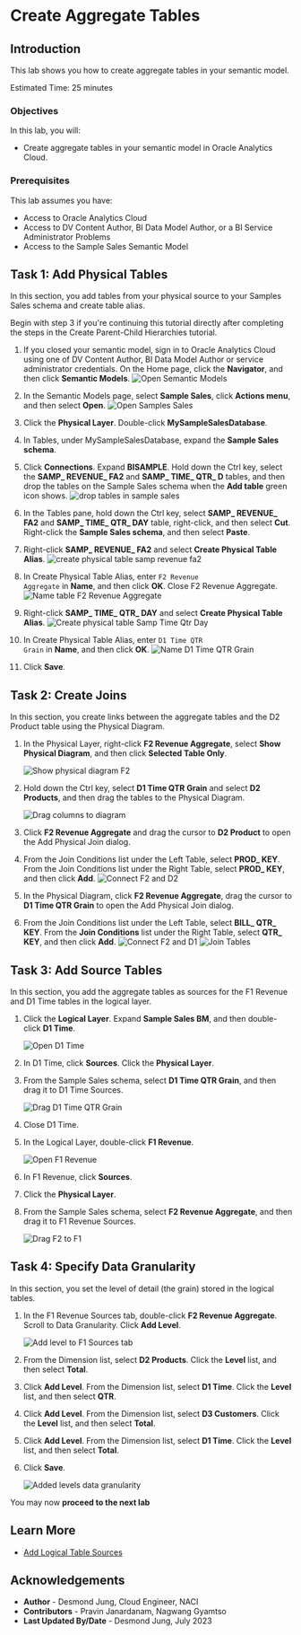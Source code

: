 # Create Aggregate Tables

## Introduction

This lab shows you how to create aggregate tables in your semantic model.


Estimated Time: 25 minutes

### Objectives

In this lab, you will:
* Create aggregate tables in your semantic model in Oracle Analytics Cloud.

### Prerequisites

This lab assumes you have:
* Access to Oracle Analytics Cloud
* Access to DV Content Author, BI Data Model Author, or a BI Service Administrator Problems
* Access to the Sample Sales Semantic Model


## Task 1: Add Physical Tables

In this section, you add tables from your physical source to your Samples Sales schema and create table alias.

Begin with step 3 if you're continuing this tutorial directly after completing the steps in the Create Parent-Child Hierarchies tutorial.

1. If you closed your semantic model, sign in to Oracle Analytics Cloud using one of DV Content Author, BI Data Model Author or service administrator credentials. On the Home page, click the **Navigator**, and then click **Semantic Models**.
	![Open Semantic Models](./images/semantic-models.png)
2. In the Semantic Models page, select **Sample Sales**, click **Actions menu**, and then select **Open**.
	![Open Samples Sales](./images/open-sample-sales.png)
3. Click the **Physical Layer**. Double-click **MySampleSalesDatabase**.

4. In Tables, under MySampleSalesDatabase, expand the **Sample Sales schema**.

5. Click **Connections**. Expand **BISAMPLE**. Hold down the Ctrl key, select the **SAMP_ REVENUE_ FA2** and **SAMP_ TIME_ QTR_ D** tables, and then drop the tables on the Sample Sales schema when the **Add table** green icon shows.
	![drop tables in sample sales](./images/drag-fa2-samp-time.png)
6. In the Tables pane, hold down the Ctrl key, select **SAMP_ REVENUE_ FA2** and **SAMP_ TIME_ QTR_ DAY** table, right-click, and then select **Cut**. Right-click the **Sample Sales schema**, and then select **Paste**.

7. Right-click **SAMP_ REVENUE_ FA2** and select **Create Physical Table Alias**.
	![create physical table samp revenue fa2](./images/physical-alias-fa2.png)
8. In Create Physical Table Alias, enter <code>F2 Revenue Aggregate</code> in **Name**, and then click **OK**. Close F2 Revenue Aggregate.
	![Name table F2 Revenue Aggregate](./images/f2-revenue-aggregate.png)
9. Right-click **SAMP_ TIME_ QTR_ DAY** and select **Create Physical Table Alias**.
	![Create physical table Samp Time Qtr Day](./images/physical-alias-samp-time-qtr-day.png)
10. In Create Physical Table Alias, enter <code>D1 Time QTR Grain</code> in **Name**, and then click **OK**.
	![Name D1 Time QTR Grain](./images/d1-time-qtr-grain.png)
11. Click **Save**.

## Task 2: Create Joins

In this section, you create links between the aggregate tables and the D2 Product table using the Physical Diagram.

1. In the Physical Layer, right-click **F2 Revenue Aggregate**, select **Show Physical Diagram**, and then click **Selected Table Only**.

	![Show physical diagram F2](./images/selected-tables-only.png)

2. Hold down the Ctrl key, select **D1 Time QTR Grain** and select **D2 Products**, and then drag the tables to the Physical Diagram.

	![Drag columns to diagram](./images/drag-d1-d2.png)

3. Click **F2 Revenue Aggregate** and drag the cursor to **D2 Product** to open the Add Physical Join dialog.

	

4. From the Join Conditions list under the Left Table, select **PROD_ KEY**. From the Join Conditions list under the Right Table, select **PROD_ KEY**, and then click **Add**.
	![Connect F2 and D2](./images/physical-join-f2-d2.png)
5. In the Physical Diagram, click **F2 Revenue Aggregate**, drag the cursor to **D1 Time QTR Grain** to open the Add Physical Join dialog.

	

6. From the Join Conditions list under the Left Table, select **BILL_ QTR_ KEY**. From the **Join Conditions** list under the Right Table, select **QTR_ KEY**, and then click **Add**.	
	![Connect F2 and D1](./images/physical-join-f2-d1.png)
	![Join Tables](./images/aggregate-join-tables.png)

## Task 3: Add Source Tables

In this section, you add the aggregate tables as sources for the F1 Revenue and D1 Time tables in the logical layer.

1. Click the **Logical Layer**. Expand **Sample Sales BM**, and then double-click **D1 Time**.

	![Open D1 Time](./images/open-d1-time.png)

2. In D1 Time, click **Sources**. Click the **Physical Layer**.


3. From the Sample Sales schema, select **D1 Time QTR Grain**, and then drag it to D1 Time Sources.

	![Drag D1 Time QTR Grain](./images/drag-d1-time-qtr-grain.png)

4. Close D1 Time.

5. In the Logical Layer, double-click **F1 Revenue**.

	![Open F1 Revenue](./images/open-f1-revenue.png)

6. In F1 Revenue, click **Sources**.

7. Click the **Physical Layer**.

8. From the Sample Sales schema, select **F2 Revenue Aggregate**, and then drag it to F1 Revenue Sources.

	![Drag F2 to F1](./images/drag-f2-revenue-aggregate.png)

## Task 4: Specify Data Granularity

In this section, you set the level of detail (the grain) stored in the logical tables.

1. In the F1 Revenue Sources tab, double-click **F2 Revenue Aggregate**. Scroll to Data Granularity. Click **Add Level**.

	![Add level to F1 Sources tab](./images/f2-revenue-aggregate-add-level.png)

2. From the Dimension list, select **D2 Products**. Click the **Level** list, and then select **Total**.

3. Click **Add Level**. From the Dimension list, select **D1 Time**. Click the **Level** list, and then select **QTR**.


4. Click **Add Level**. From the Dimension list, select **D3 Customers**. Click the **Level** list, and then select **Total**.


5. Click **Add Level**. From the Dimension list, select **D1 Time**. Click the **Level** list, and then select **Total**.


6. Click **Save**.

	![Added levels data granularity](./images/data_gran_rev_agg.png)

You may now **proceed to the next lab**

## Learn More
* [Add Logical Table Sources](https://docs.oracle.com/en/cloud/paas/analytics-cloud/acmdg/add-logical-table-sources.html#GUID-52CBFD5E-0F83-4836-AEB8-32F0A8299FA7)

## Acknowledgements
* **Author** - Desmond Jung, Cloud Engineer, NACI
* **Contributors** - Pravin Janardanam, Nagwang Gyamtso
* **Last Updated By/Date** - Desmond Jung, July 2023

